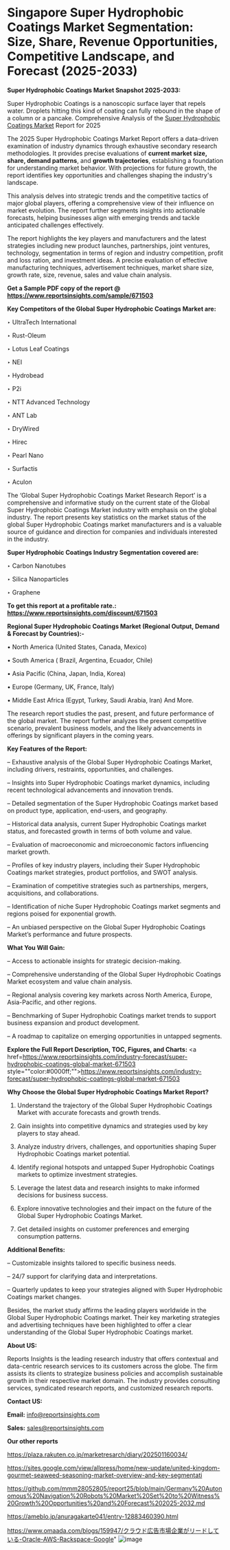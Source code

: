 # Singapore Super Hydrophobic Coatings Market Segmentation: Size, Share, Revenue Opportunities, Competitive Landscape, and Forecast (2025-2033)

<strong>Super Hydrophobic Coatings Market Snapshot 2025-2033:</strong>

Super Hydrophobic Coatings is a nanoscopic surface layer that repels water. Droplets hitting this kind of coating can fully rebound in the shape of a column or a pancake. Comprehensive Analysis of the <a href=https://www.reportsinsights.com/sample/671503>Super Hydrophobic Coatings Market</a> Report for 2025

The 2025 Super Hydrophobic Coatings Market Report offers a data-driven examination of industry dynamics through exhaustive secondary research methodologies. It provides precise evaluations of <strong>current market size, share, demand patterns</strong>, and <strong>growth trajectories</strong>, establishing a foundation for understanding market behavior. With projections for future growth, the report identifies key opportunities and challenges shaping the industry's landscape.

This analysis delves into strategic trends and the competitive tactics of major global players, offering a comprehensive view of their influence on market evolution. The report further segments insights into actionable forecasts, helping businesses align with emerging trends and tackle anticipated challenges effectively.

The report highlights the key players and manufacturers and the latest strategies including new product launches, partnerships, joint ventures, technology, segmentation in terms of region and industry competition, profit and loss ration, and investment ideas. A precise evaluation of effective manufacturing techniques, advertisement techniques, market share size, growth rate, size, revenue, sales and value chain analysis.

<strong>Get a Sample PDF copy of the report @ <a href=https://www.reportsinsights.com/sample/671503 style=color:#0000ff;>https://www.reportsinsights.com/sample/671503</a></strong>

<strong>Key Competitors of the Global Super Hydrophobic Coatings Market are:</strong>

‣ UltraTech International

‣ Rust-Oleum

‣ Lotus Leaf Coatings

‣ NEI

‣ Hydrobead

‣ P2i

‣ NTT Advanced Technology

‣ ANT Lab

‣ DryWired

‣ Hirec

‣ Pearl Nano

‣ Surfactis

‣ Aculon

The ‘Global Super Hydrophobic Coatings Market Research Report’ is a comprehensive and informative study on the current state of the Global Super Hydrophobic Coatings Market industry with emphasis on the global industry. The report presents key statistics on the market status of the global Super Hydrophobic Coatings market manufacturers and is a valuable source of guidance and direction for companies and individuals interested in the industry.

<strong>Super Hydrophobic Coatings Industry Segmentation covered are:</strong>

‣ Carbon Nanotubes

‣ Silica Nanoparticles

‣ Graphene

<strong>To get this report at a profitable rate.: <a href=https://www.reportsinsights.com/discount/671503 style=color:#0000ff;>https://www.reportsinsights.com/discount/671503</a></strong>

<strong>Regional Super Hydrophobic Coatings Market (Regional Output, Demand &amp; Forecast by Countries):-</strong>

• North America (United States, Canada, Mexico)

• South America ( Brazil, Argentina, Ecuador, Chile)

• Asia Pacific (China, Japan, India, Korea)

• Europe (Germany, UK, France, Italy)

• Middle East Africa (Egypt, Turkey, Saudi Arabia, Iran) And More.

The research report studies the past, present, and future performance of the global market. The report further analyzes the present competitive scenario, prevalent business models, and the likely advancements in offerings by significant players in the coming years.

<strong>Key Features of the Report:</strong>

– Exhaustive analysis of the Global Super Hydrophobic Coatings Market, including drivers, restraints, opportunities, and challenges.

– Insights into Super Hydrophobic Coatings market dynamics, including recent technological advancements and innovation trends.

– Detailed segmentation of the Super Hydrophobic Coatings market based on product type, application, end-users, and geography.

– Historical data analysis, current Super Hydrophobic Coatings market status, and forecasted growth in terms of both volume and value.

– Evaluation of macroeconomic and microeconomic factors influencing market growth.

– Profiles of key industry players, including their Super Hydrophobic Coatings market strategies, product portfolios, and SWOT analysis.

– Examination of competitive strategies such as partnerships, mergers, acquisitions, and collaborations.

– Identification of niche Super Hydrophobic Coatings market segments and regions poised for exponential growth.

– An unbiased perspective on the Global Super Hydrophobic Coatings Market’s performance and future prospects.

<strong>What You Will Gain:</strong>

– Access to actionable insights for strategic decision-making.

– Comprehensive understanding of the Global Super Hydrophobic Coatings Market ecosystem and value chain analysis.

– Regional analysis covering key markets across North America, Europe, Asia-Pacific, and other regions.

– Benchmarking of Super Hydrophobic Coatings market trends to support business expansion and product development.

– A roadmap to capitalize on emerging opportunities in untapped segments.

<strong>Explore the Full Report Description, TOC, Figures, and Charts:</strong>
<a href=https://www.reportsinsights.com/industry-forecast/super-hydrophobic-coatings-global-market-671503 style=""color:#0000ff;"">https://www.reportsinsights.com/industry-forecast/super-hydrophobic-coatings-global-market-671503</a>

<strong>Why Choose the Global Super Hydrophobic Coatings Market Report?</strong>

1. Understand the trajectory of the Global Super Hydrophobic Coatings Market with accurate forecasts and growth trends.

2. Gain insights into competitive dynamics and strategies used by key players to stay ahead.

3. Analyze industry drivers, challenges, and opportunities shaping Super Hydrophobic Coatings market potential.

4. Identify regional hotspots and untapped Super Hydrophobic Coatings markets to optimize investment strategies.

5. Leverage the latest data and research insights to make informed decisions for business success.

6. Explore innovative technologies and their impact on the future of the Global Super Hydrophobic Coatings Market.

7. Get detailed insights on customer preferences and emerging consumption patterns.

<strong>Additional Benefits:</strong>

– Customizable insights tailored to specific business needs.

– 24/7 support for clarifying data and interpretations.

– Quarterly updates to keep your strategies aligned with Super Hydrophobic Coatings market changes.

Besides, the market study affirms the leading players worldwide in the Global Super Hydrophobic Coatings market. Their key marketing strategies and advertising techniques have been highlighted to offer a clear understanding of the Global Super Hydrophobic Coatings market.

<strong><strong>About US</strong>:</strong>

Reports Insights is the leading research industry that offers contextual and data-centric research services to its customers across the globe. The firm assists its clients to strategize business policies and accomplish sustainable growth in their respective market domain. The industry provides consulting services, syndicated research reports, and customized research reports.

<strong>Contact US:</strong>

<p class=><b>Email:</b> <a href=mailto:info@reportsinsights.com>info@reportsinsights.com</a></p>
<p class=><b>Sales:</b> <a href=mailto:sales@reportsinsights.com>sales@reportsinsights.com</a></p>

<strong>Our other reports</strong>

<a href=https://plaza.rakuten.co.jp/marketresarch/diary/202501160034/>https://plaza.rakuten.co.jp/marketresarch/diary/202501160034/</a>

<a href=https://sites.google.com/view/allpress/home/new-update/united-kingdom-gourmet-seaweed-seasoning-market-overview-and-key-segmentati>https://sites.google.com/view/allpress/home/new-update/united-kingdom-gourmet-seaweed-seasoning-market-overview-and-key-segmentati</a>

<a href=https://github.com/mmm28052805/report25/blob/main/Germany%20Autonomous%20Navigation%20Robots%20Market%20Set%20to%20Witness%20Growth%20Opportunities%20and%20Forecast%202025-2032.md>https://github.com/mmm28052805/report25/blob/main/Germany%20Autonomous%20Navigation%20Robots%20Market%20Set%20to%20Witness%20Growth%20Opportunities%20and%20Forecast%202025-2032.md</a>

<a href=https://ameblo.jp/anuragakarte041/entry-12883460390.html>https://ameblo.jp/anuragakarte041/entry-12883460390.html</a>

<a href=https://www.omaada.com/blogs/159947/クラウド広告市場企業がリードしている-Oracle-AWS-Rackspace-Google>https://www.omaada.com/blogs/159947/クラウド広告市場企業がリードしている-Oracle-AWS-Rackspace-Google</a>"
![image](https://github.com/user-attachments/assets/3c191b24-b53b-4368-a035-5b6933abeaa8)
